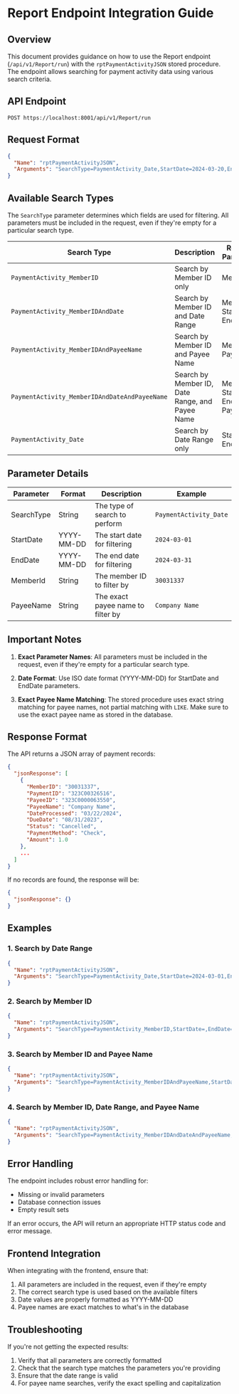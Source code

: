 # Report Endpoint Integration Guide

## Overview

This document provides guidance on how to use the Report endpoint (`/api/v1/Report/run`) with the `rptPaymentActivityJSON` stored procedure. The endpoint allows searching for payment activity data using various search criteria.

## API Endpoint

```
POST https://localhost:8001/api/v1/Report/run
```

## Request Format

```json
{
  "Name": "rptPaymentActivityJSON",
  "Arguments": "SearchType=PaymentActivity_Date,StartDate=2024-03-20,EndDate=2024-03-23,MemberId=,PayeeName="
}
```

## Available Search Types

The `SearchType` parameter determines which fields are used for filtering. All parameters must be included in the request, even if they're empty for a particular search type.

| Search Type | Description | Required Parameters |
|-------------|-------------|---------------------|
| `PaymentActivity_MemberID` | Search by Member ID only | MemberId |
| `PaymentActivity_MemberIDAndDate` | Search by Member ID and Date Range | MemberId, StartDate, EndDate |
| `PaymentActivity_MemberIDAndPayeeName` | Search by Member ID and Payee Name | MemberId, PayeeName |
| `PaymentActivity_MemberIDAndDateAndPayeeName` | Search by Member ID, Date Range, and Payee Name | MemberId, StartDate, EndDate, PayeeName |
| `PaymentActivity_Date` | Search by Date Range only | StartDate, EndDate |

## Parameter Details

| Parameter | Format | Description | Example |
|-----------|--------|-------------|---------|
| SearchType | String | The type of search to perform | `PaymentActivity_Date` |
| StartDate | YYYY-MM-DD | The start date for filtering | `2024-03-01` |
| EndDate | YYYY-MM-DD | The end date for filtering | `2024-03-31` |
| MemberId | String | The member ID to filter by | `30031337` |
| PayeeName | String | The exact payee name to filter by | `Company Name` |

## Important Notes

1. **Exact Parameter Names**: All parameters must be included in the request, even if they're empty for a particular search type.

2. **Date Format**: Use ISO date format (YYYY-MM-DD) for StartDate and EndDate parameters.

3. **Exact Payee Name Matching**: The stored procedure uses exact string matching for payee names, not partial matching with `LIKE`. Make sure to use the exact payee name as stored in the database.

## Response Format

The API returns a JSON array of payment records:

```json
{
  "jsonResponse": [
    {
      "MemberID": "30031337",
      "PaymentID": "323C00326516",
      "PayeeID": "323C0000063550",
      "PayeeName": "Company Name",
      "DateProcessed": "03/22/2024",
      "DueDate": "08/31/2023",
      "Status": "Cancelled",
      "PaymentMethod": "Check",
      "Amount": 1.0
    },
    ...
  ]
}
```

If no records are found, the response will be:

```json
{
  "jsonResponse": {}
}
```

## Examples

### 1. Search by Date Range

```json
{
  "Name": "rptPaymentActivityJSON",
  "Arguments": "SearchType=PaymentActivity_Date,StartDate=2024-03-01,EndDate=2024-03-31,MemberId=,PayeeName="
}
```

### 2. Search by Member ID

```json
{
  "Name": "rptPaymentActivityJSON",
  "Arguments": "SearchType=PaymentActivity_MemberID,StartDate=,EndDate=,MemberId=30031337,PayeeName="
}
```

### 3. Search by Member ID and Payee Name

```json
{
  "Name": "rptPaymentActivityJSON",
  "Arguments": "SearchType=PaymentActivity_MemberIDAndPayeeName,StartDate=,EndDate=,MemberId=30031337,PayeeName=Company Name"
}
```

### 4. Search by Member ID, Date Range, and Payee Name

```json
{
  "Name": "rptPaymentActivityJSON",
  "Arguments": "SearchType=PaymentActivity_MemberIDAndDateAndPayeeName,StartDate=2024-03-01,EndDate=2024-03-31,MemberId=30031337,PayeeName=Company Name"
}
```

## Error Handling

The endpoint includes robust error handling for:
- Missing or invalid parameters
- Database connection issues
- Empty result sets

If an error occurs, the API will return an appropriate HTTP status code and error message.

## Frontend Integration

When integrating with the frontend, ensure that:
1. All parameters are included in the request, even if they're empty
2. The correct search type is used based on the available filters
3. Date values are properly formatted as YYYY-MM-DD
4. Payee names are exact matches to what's in the database

## Troubleshooting

If you're not getting the expected results:
1. Verify that all parameters are correctly formatted
2. Check that the search type matches the parameters you're providing
3. Ensure that the date range is valid
4. For payee name searches, verify the exact spelling and capitalization

